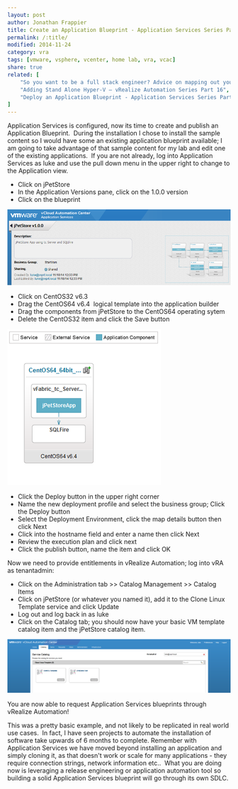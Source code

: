 ```yaml
---
layout: post
author: Jonathan Frappier
title: Create an Application Blueprint - Application Services Series Part 4
permalink: /:title/
modified: 2014-11-24
category: vra
tags: [vmware, vsphere, vcenter, home lab, vra, vcac]
share: true
related: [
    "So you want to be a full stack engineer? Advice on mapping out your career", 
    "Adding Stand Alone Hyper-V – vRealize Automation Series Part 16", 
    "Deploy an Application Blueprint - Application Services Series Part 5"
]
---
```


Application Services is configured, now its time to create and publish an Application Blueprint.  During the installation I chose to install the sample content so I would have some an existing application blueprint available; I am going to take advantage of that sample content for my lab and edit one of the existing applications.  If you are not already, log into Application Services as luke and use the pull down menu in the upper right to change to the Application view.
<ul>
	<li>Click on jPetStore</li>
	<li>In the Application Versions pane, click on the 1.0.0 version</li>
	<li>Click on the blueprint</li>
</ul>
<img src="/images/fulls/apps-jpetstore-blueprint.png" class="fit image">
<ul>
	<li>Click on CentOS32 v6.3</li>
	<li>Drag the CentOS64 v6.4  logical template into the application builder</li>
	<li>Drag the components from jPetStore to the CentOS64 operating sytem</li>
	<li>Delete the CentOS32 item and click the Save button</li>
</ul>
<img src="/images/fulls/apps-new-os-blueprint-b.png" class="fit image">
<ul>
	<li>Click the Deploy button in the upper right corner</li>
	<li>Name the new deployment profile and select the business group; Click the Deploy button</li>
	<li>Select the Deployment Environment, click the map details button then click Next</li>
	<li>Click into the hostname field and enter a name then click Next</li>
	<li>Review the execution plan and click next</li>
	<li>Click the publish button, name the item and click OK</li>
</ul>
Now we need to provide entitlements in vRealize Automation; log into vRA as tenantadmin:
<ul>
	<li>Click on the Administration tab &gt;&gt; Catalog Management &gt;&gt; Catalog Items</li>
	<li>Click on jPetStore (or whatever you named it), add it to the Clone Linux Template service and click Update</li>
	<li>Log out and log back in as luke</li>
	<li>Click on the Catalog tab; you should now have your basic VM template catalog item and the jPetStore catalog item.</li>
</ul>
<img src="/images/fulls/apps-published-in-vra.png" class="fit image">

You are now able to request Application Services blueprints through vRealize Automation!

This was a pretty basic example, and not likely to be replicated in real world use cases.  In fact, I have seen projects to automate the installation of software take upwards of 6 months to complete. Remember with Application Services we have moved beyond installing an application and simply cloning it, as that doesn't work or scale for many applications - they require connection strings, network information etc..  What you are doing now is leveraging a release engineering or application automation tool so building a solid Application Services blueprint will go through its own SDLC.